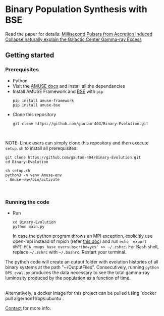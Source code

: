 # Binary Population Synthesis with BSE

Read the paper for details: [Millisecond Pulsars from Accretion Induced Collapse naturally explain the Galactic Center Gamma-ray Excess](https://arxiv.org/abs/2106.00222)

## Getting started
<!-- * *Linux users can install this repository as a package by executing `pip install git+https://github.com/gautam-404/Binary-Evolution.git`* -->


### Prerequisites
* Python
* Visit the [AMUSE docs](https://amuse.readthedocs.io/en/latest/install/howto-install-AMUSE.html) and install all the dependancies
* Install AMUSE Framework and [BSE](https://amuse.readthedocs.io/en/latest/reference/available-codes.html#bse) with `pip`
    <br> 
    ```
    pip install amuse-framework
    pip install amuse-bse
    ```
* Clone this repository
    ```
    git clone https://github.com/gautam-404/Binary-Evolution.git
    ```

<br>

NOTE: Linux users can simply clone this repository and then execute `setup.sh` to install all prerequisites:
```
git clone https://github.com/gautam-404/Binary-Evolution.git
cd Binary-Evolution
```
```
sh setup.sh
python3 -m venv Amuse-env
. Amuse-env/bin/activate
```
<br>

### Running the code
* Run 
    ```
    cd Binary-Evolution
    python main.py
    ```
    In case the python program throws an MPI exception, explicitly use open-mpi instead of mpich (refer [this doc](https://amuse.readthedocs.io/en/latest/install/howto-install-AMUSE.html)) and run `echo 'export OMPI_MCA_rmaps_base_oversubscribe=yes' >> ~/.zshrc`. For Bash shell, replace `~/.zshrc` with `~/.bashrc`. Restart your terminal.
    
    
The python code will create an output folder with evolution histories of all binary systems at the path "~/OutputFiles". Consecutively, running `python BPS_eval.py` produces the data necessary to see the total gamma-ray luminosity produced by the population as a function of time. 

<br>
Alternatively, a docker image for this project can be pulled using `docker pull algernon11/bps:ubuntu`. 

[Contact](mailto:anujgautam11@gmail.com) for more info.
